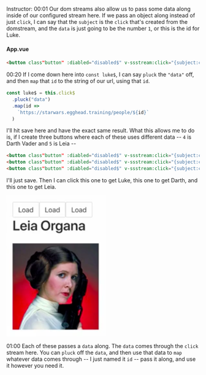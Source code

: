 Instructor: 00:01 Our dom streams also allow us to pass some data along inside of our configured stream here. If we pass an object along instead of just `click`, I can say that the `subject` is the `click` that's created from the domstream, and the `data` is just going to be the number `1`, or this is the id for Luke.

#### App.vue
```html
<button class"button" :diabled="disabled$" v-ssstream:click="{subject:click$, data:1}">{{buttontext$}}</button>
```

00:20 If I come down here into `const luke$`, I can say `pluck` the `"data"` off, and then `map` that `id` to the string of our url, using that `id`. 

```javascript
const luke$ = this.click$
  .pluck("data")
  .map(id => 
    `https://starwars.egghead.training/people/${id}`
  )
```

I'll hit save here and have the exact same result. What this allows me to do is, if I create three buttons where each of these uses different data -- `4` is Darth Vader and `5` is Leia -- 

```html
<button class"button" :diabled="disabled$" v-ssstream:click="{subject:click$, data:1}">{{buttontext$}}</button>
<button class"button" :diabled="disabled$" v-ssstream:click="{subject:click$, data:4}">{{buttontext$}}</button>
<button class"button" :diabled="disabled$" v-ssstream:click="{subject:click$, data:5}">{{buttontext$}}</button>
```

I'll just save. Then I can click this one to get Luke, this one to get Darth, and this one to get Leia.

![buttons for pictures](../images/vue-js-pass-template-data-through-domstreams-in-vue-js-and-rxjs-buttons-for-pictures.png)

01:00 Each of these passes a `data` along. The `data` comes through the `click` stream here. You can `pluck` off the `data`, and then use that data to `map` whatever data comes through -- I just named it `id` -- pass it along, and use it however you need it.